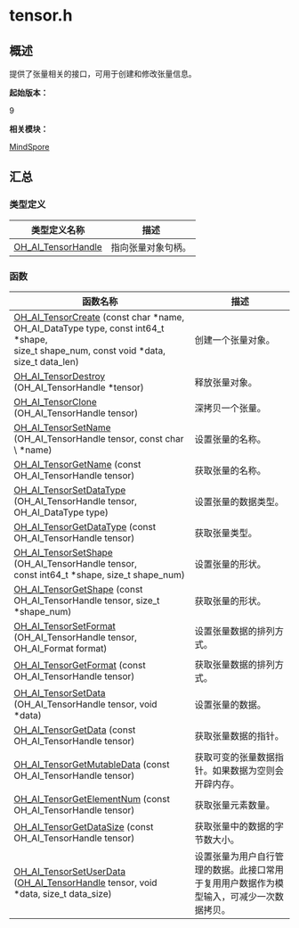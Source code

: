 # tensor.h


## 概述

提供了张量相关的接口，可用于创建和修改张量信息。

**起始版本：**

9

**相关模块：**

[MindSpore](_mind_spore.md)


## 汇总


### 类型定义

| 类型定义名称 | 描述 |
| -------- | -------- |
| [OH_AI_TensorHandle](_mind_spore.md#oh_ai_tensorhandle) | 指向张量对象句柄。 |


### 函数

| 函数名称 | 描述 |
| -------- | -------- |
| [OH_AI_TensorCreate](_mind_spore.md#oh_ai_tensorcreate) (const char \*name, OH_AI_DataType type, const int64_t \*shape, <br/>size_t shape_num, const void \*data, size_t data_len) | 创建一个张量对象。 |
| [OH_AI_TensorDestroy](_mind_spore.md#oh_ai_tensordestroy) (OH_AI_TensorHandle \*tensor) | 释放张量对象。 |
| [OH_AI_TensorClone](_mind_spore.md#oh_ai_tensorclone) (OH_AI_TensorHandle tensor) | 深拷贝一个张量。 |
| [OH_AI_TensorSetName](_mind_spore.md#oh_ai_tensorsetname) (OH_AI_TensorHandle tensor, const char \  *name) | 设置张量的名称。 |
| [OH_AI_TensorGetName](_mind_spore.md#oh_ai_tensorgetname) (const OH_AI_TensorHandle tensor) | 获取张量的名称。 |
| [OH_AI_TensorSetDataType](_mind_spore.md#oh_ai_tensorsetdatatype) (OH_AI_TensorHandle tensor, OH_AI_DataType type) | 设置张量的数据类型。 |
| [OH_AI_TensorGetDataType](_mind_spore.md#oh_ai_tensorgetdatatype) (const OH_AI_TensorHandle tensor) | 获取张量类型。 |
| [OH_AI_TensorSetShape](_mind_spore.md#oh_ai_tensorsetshape) (OH_AI_TensorHandle tensor, <br/>const int64_t \*shape, size_t shape_num) | 设置张量的形状。 |
| [OH_AI_TensorGetShape](_mind_spore.md#oh_ai_tensorgetshape) (const OH_AI_TensorHandle tensor, size_t \*shape_num) | 获取张量的形状。 |
| [OH_AI_TensorSetFormat](_mind_spore.md#oh_ai_tensorsetformat) (OH_AI_TensorHandle tensor, OH_AI_Format format) | 设置张量数据的排列方式。 |
| [OH_AI_TensorGetFormat](_mind_spore.md#oh_ai_tensorgetformat) (const OH_AI_TensorHandle tensor) | 获取张量数据的排列方式。 |
| [OH_AI_TensorSetData](_mind_spore.md#oh_ai_tensorsetdata) (OH_AI_TensorHandle tensor, void \*data) | 设置张量的数据。 |
| [OH_AI_TensorGetData](_mind_spore.md#oh_ai_tensorgetdata) (const OH_AI_TensorHandle tensor) | 获取张量数据的指针。 |
| [OH_AI_TensorGetMutableData](_mind_spore.md#oh_ai_tensorgetmutabledata) (const OH_AI_TensorHandle tensor) | 获取可变的张量数据指针。如果数据为空则会开辟内存。 |
| [OH_AI_TensorGetElementNum](_mind_spore.md#oh_ai_tensorgetelementnum) (const OH_AI_TensorHandle tensor) | 获取张量元素数量。 |
| [OH_AI_TensorGetDataSize](_mind_spore.md#oh_ai_tensorgetdatasize) (const OH_AI_TensorHandle tensor) | 获取张量中的数据的字节数大小。 |
| [OH_AI_TensorSetUserData](_mind_spore.md#oh_ai_tensorsetuserdata) ([OH_AI_TensorHandle](_mind_spore.md#oh_ai_tensorhandle) tensor, void \*data, size_t data_size) | 设置张量为用户自行管理的数据。此接口常用于复用用户数据作为模型输入，可减少一次数据拷贝。 |
